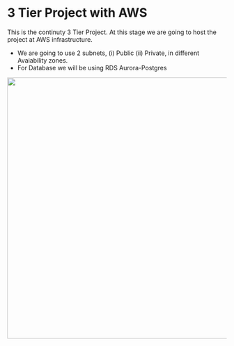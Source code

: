 # 3 Tier Project with AWS

This is the continuty 3 Tier Project. At this stage we are going to host the project at AWS infrastructure.

- We are going to use 2 subnets, (i) Public (ii) Private, in different Avaiability zones.
- For Database we will be using RDS Aurora-Postgres






<p align="center">
  <img width="700" height="600" src="https://github.com/mudassirsh/3-Tier-Flask-App/assets/18271814/f268add1-7834-48e1-adef-4572c7fcd23e">
</p>

